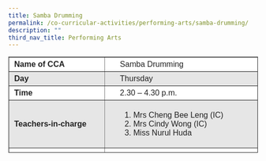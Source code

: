 ```yaml
---
title: Samba Drumming
permalink: /co-curricular-activities/performing-arts/samba-drumming/
description: ""
third_nav_title: Performing Arts
---
```

<table border="1" style="box-sizing: inherit; border-collapse: collapse; border-spacing: 0px; max-width: 100%; color: rgb(34, 34, 34); font-family: &quot;Source Sans Pro&quot;, sans-serif; font-size: 16px; font-style: normal; font-variant-ligatures: normal; font-variant-caps: normal; font-weight: 400; letter-spacing: normal; orphans: 2; text-align: start; text-transform: none; white-space: normal; widows: 2; word-spacing: 0px; -webkit-text-stroke-width: 0px; background-color: rgb(255, 255, 255); text-decoration-thickness: initial; text-decoration-style: initial; text-decoration-color: initial; height: 193px; width: 792.225px;"><tbody style="box-sizing: inherit;"><tr style="box-sizing: inherit; background: rgb(255, 255, 255); height: 24px;"><td style="box-sizing: inherit; padding: 5px 10px; width: 284.025px; height: 24px;"><strong style="box-sizing: inherit; font-weight: 700;">Name of CCA</strong></td><td style="box-sizing: inherit; padding: 5px 10px 5px 30px; width: 507.2px; height: 24px;">Samba Drumming</td></tr><tr style="box-sizing: inherit; background: rgb(230, 230, 230); height: 24px;"><td style="box-sizing: inherit; padding: 5px 10px; width: 284.025px; height: 24px;"><strong style="box-sizing: inherit; font-weight: 700;">Day</strong></td><td style="box-sizing: inherit; padding: 5px 10px 5px 30px; width: 507.2px; height: 24px;">Thursday</td></tr><tr style="box-sizing: inherit; background: rgb(255, 255, 255); height: 24px;"><td style="box-sizing: inherit; padding: 5px 10px; width: 284.025px; height: 24px;"><strong style="box-sizing: inherit; font-weight: 700;">Time</strong></td><td style="box-sizing: inherit; padding: 5px 10px 5px 30px; width: 507.2px; height: 24px;">2.30 – 4.30 p.m.</td></tr><tr style="box-sizing: inherit; background: rgb(230, 230, 230); height: 24px;"><td style="box-sizing: inherit; padding: 5px 10px; width: 284.025px; height: 24px;"><strong style="box-sizing: inherit; font-weight: 700;">Teachers-in-charge</strong></td><td style="box-sizing: inherit; padding: 5px 10px 5px 30px; width: 507.2px; height: 24px;"><ol style="box-sizing: inherit;"><li style="box-sizing: inherit;">Mrs Cheng Bee Leng (IC)</li><li style="box-sizing: inherit;">Mrs Cindy Wong (IC)</li><li style="box-sizing: inherit;">Miss Nurul Huda</li></ol></td></tr><tr style="box-sizing: inherit; background: rgb(255, 255, 255); height: 37px;"><td style="box-sizing: inherit; padding: 5px 10px; width: 284.025px; height: 37px;"></td><td style="box-sizing: inherit; padding: 5px 10px; width: 507.2px; height: 37px;"></td></tr><tr style="box-sizing: inherit; background: rgb(230, 230, 230); height: 336px;"><td colspan="2" style="box-sizing: inherit; padding: 5px 10px; width: 791.225px; height: 336px;">A&nbsp;Samba band&nbsp;or&nbsp;samba&nbsp;is a&nbsp;musical ensemble&nbsp;that plays&nbsp;samba music. Samba styled music originates from Brazil. A samba band normally consists of&nbsp;Tamborims&nbsp;,&nbsp;Snare drums&nbsp;(Caixa),&nbsp; Agogô bells,&nbsp;Surdos,&nbsp;Ganzás&nbsp;/&nbsp;Chocalho&nbsp;(shakers),&nbsp;Cuíca,&nbsp;Timbal,&nbsp;Pandeiro, and the&nbsp;Repinique&nbsp;(often played by the leader for calls) whistles (at the beginning to give the samba a beat). The&nbsp;Apito&nbsp;is often used by the leader to signal breaks and calls. Genres of music such as reggae, funk, hip hop and Brazilian folk music are played using Samba drums. The music is very loud, which is similar to other drumming bands, so it attracts listeners.<p style="box-sizing: inherit; font-size: 1em;"></p><p style="box-sizing: inherit; font-size: 1em;">Our members learn the techniques of playing the different drums in the ensemble. The different drums require different techniques in order to produce Samba music collectively as a band. Teamwork is essential among the players of different drums in producing a musical piece. This is being emphasised greatly during the practices.</p></td></tr></tbody></table>